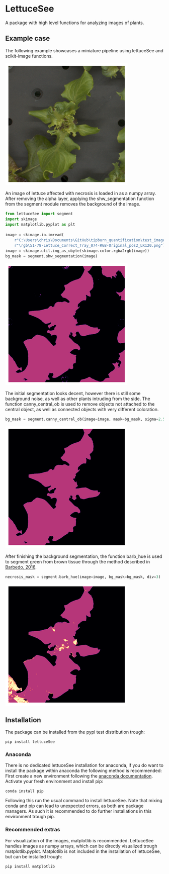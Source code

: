 # LettuceSee
A package with high level functions for analyzing images of plants.

## Example case
The following example showcases a miniature pipeline using lettuceSee and 
scikit-image functions. 

![](https://github.com/Chizz98/LettuceSee/raw/main/readme_images/original_image.png "Input image")

An image of lettuce affected with necrosis is loaded in as a numpy array. 
After removing the alpha layer, applying the shw_segmentation function from the
segment module removes the background of the image. 

```python
from lettuceSee import segment
import skimage
import matplotlib.pyplot as plt

image = skimage.io.imread(
    r"C:\Users\chris\Documents\GitHub\tipburn_quantification\test_images"
    r"\rgb\51-78-Lettuce_Correct_Tray_074-RGB-Original_pos2_LK120.png")
image = skimage.util.img_as_ubyte(skimage.color.rgba2rgb(image))
bg_mask = segment.shw_segmentation(image)
```

![](https://github.com/Chizz98/LettuceSee/raw/main/readme_images/bg_mask1.png "Background mask")

The initial segmentation looks decent, however there is still some background 
noise, as well as other plants intruding from the side. The function 
canny_central_ob is used to remove objects not attached to the central object, 
as well as connected objects with very different coloration.
```python
bg_mask = segment.canny_central_ob(image=image, mask=bg_mask, sigma=2.5)
```

![](https://github.com/Chizz98/LettuceSee/raw/main/readme_images/bg_mask2.png "Cleaned background mask")

After finishing the background segmentation, the function barb_hue is used to 
segment green from brown tissue through the method described in 
[Barbedo, 2016](https://doi.org/10.1007/s40858-016-0090-8).

```python
necrosis_mask = segment.barb_hue(image=image, bg_mask=bg_mask, div=3)
```
![](https://github.com/Chizz98/LettuceSee/raw/main/readme_images/necrosis_mask.png "Background + necrosis mask")

## Installation
The package can be installed from the pypi test distribution trough:
```shell
pip install lettuceSee
```

### Anaconda
There is no dedicated lettuceSee installation for anaconda, if you do want to 
install the package within anaconda the following method is recommended:
First create a new environment following the [anaconda documentation](https://conda.io/projects/conda/en/latest/user-guide/tasks/manage-environments.html#creating-an-environment-with-commands). 
Activate your fresh environment and install pip:
```shell
conda install pip
```
Following this run the usual command to install lettuceSee. Note that mixing 
conda and pip can lead to unexpected errors, as both are package managers. As 
such it is recommended to do further installations in this environment trough 
pip.

### Recommended extras
For visualization of the images, matplotlib is recommended. LettuceSee handles 
images as numpy arrays, which can be directly visualized trough 
matplotlib.pyplot. Matplotlib is not included in the installation of lettuceSee,
but can be installed trough:
```shell
pip install matplotlib
```